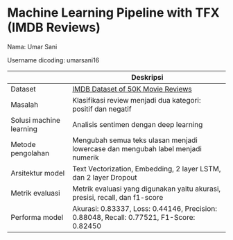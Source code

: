 # Machine Learning Pipeline with TFX (IMDB Reviews)

Nama: Umar Sani

Username dicoding: umarsani16

| | Deskripsi |
| ----------- | ----------- |
| Dataset | [IMDB Dataset of 50K Movie Reviews](https://www.kaggle.com/datasets/lakshmi25npathi/imdb-dataset-of-50k-movie-reviews) |
| Masalah | Klasifikasi review menjadi dua kategori: positif dan negatif |
| Solusi machine learning | Analisis sentimen dengan deep learning |
| Metode pengolahan | Mengubah semua teks ulasan menjadi lowercase dan mengubah label menjadi numerik |
| Arsitektur model | Text Vectorization, Embedding, 2 layer LSTM, dan 2 layer Dropout  |
| Metrik evaluasi | Metrik evaluasi yang digunakan yaitu akurasi, presisi, recall, dan f1-score |
| Performa model | Akurasi: 0.83337, Loss: 0.44146, Precision: 0.88048, Recall: 0.77521, F1-Score: 0.82450 |